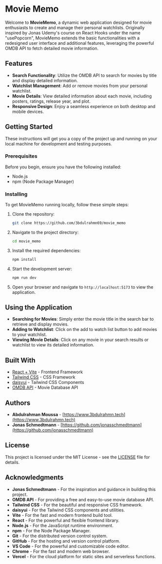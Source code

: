 # Movie Memo

Welcome to **MovieMemo**, a dynamic web application designed for movie enthusiasts to create and manage their personal watchlists. Originally inspired by Jonas Udemy's course on React Hooks under the name "usePopcorn", MovieMemo extends the basic functionalities with a redesigned user interface and additional features, leveraging the powerful OMDB API to fetch detailed movie information.

## Features

- **Search Functionality**: Utilize the OMDB API to search for movies by title and display detailed information.
- **Watchlist Management**: Add or remove movies from your personal watchlist.
- **Movie Details**: View detailed information about each movie, including posters, ratings, release year, and plot.
- **Responsive Design**: Enjoy a seamless experience on both desktop and mobile devices.

## Getting Started

These instructions will get you a copy of the project up and running on your local machine for development and testing purposes.

### Prerequisites

Before you begin, ensure you have the following installed:

- Node.js
- npm (Node Package Manager)

### Installing

To get MovieMemo running locally, follow these simple steps:

1. Clone the repository:
   ```bash
   git clone https://github.com/3bdulrahmn69/movie_memo
   ```
2. Navigate to the project directory:
   ```bash
   cd movie_memo
   ```
3. Install the required dependencies:
   ```bash
   npm install
   ```
4. Start the development server:
   ```bash
   npm run dev
   ```
5. Open your browser and navigate to `http://localhost:5173` to view the application.

## Using the Application

- **Searching for Movies**: Simply enter the movie title in the search bar to retrieve and display movies.
- **Adding to Watchlist**: Click on the add to watch list button to add movies to your watchlist.
- **Viewing Movie Details**: Click on any movie in your search results or watchlist to view its detailed information.

## Built With

- [React + Vite](https://vitejs.dev) - Frontend Framework
- [Tailwind CSS](https://tailwindcss.com) - CSS Framework
- [daisyui](https://daisyui.com) - Tailwind CSS Components
- [OMDB API](http://www.omdbapi.com) - Movie Database API

## Authors

- **Abdulrahman Moussa** - [https://www.3bdulrahmn.tech](https://www.3bdulrahmn.tech)
- **Jonas Schmedtmann** - [https://github.com/jonasschmedtmann](https://github.com/jonasschmedtmann)


## License

This project is licensed under the MIT License - see the [LICENSE](LICENSE) file for details.

## Acknowledgments

- **Jonas Schmedtmann** - For the inspiration and guidance in building this project.
- **OMDB API** - For providing a free and easy-to-use movie database API.
- **Tailwind CSS** - For the beautiful and responsive CSS framework.
- **daisyui** - For the Tailwind CSS components and utilities.
- **Vite** - For the fast and modern frontend build tool.
- **React** - For the powerful and flexible frontend library.
- **Node.js** - For the JavaScript runtime environment.
- **npm** - For the Node Package Manager.
- **Git** - For the distributed version control system.
- **GitHub** - For the hosting and version control platform.
- **VS Code** - For the powerful and customizable code editor.
- **Chrome** - For the fast and modern web browser.
- **Vercel** - For the cloud platform for static sites and serverless functions.